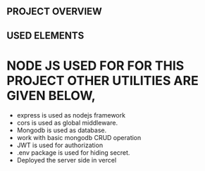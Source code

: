 ## PROJECT OVERVIEW

## USED ELEMENTS

# NODE JS USED FOR FOR THIS PROJECT OTHER UTILITIES ARE GIVEN BELOW,

* express is used as nodejs framework
* cors is used as global middleware.
* Mongodb is used as database.
* work with basic mongodb CRUD operation
* JWT is used for authorization
* .env package is used for hiding secret.
* Deployed the server side  in vercel
 

 